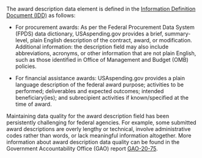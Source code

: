 The award description data element is defined in the [Information
Definition Document
(IDD)](https://fiscal.treasury.gov/data-transparency/resources.html)
as follows:

-   For procurement awards: As per the Federal Procurement Data
    System (FPDS) data dictionary, USAspending.gov provides a brief,
    summary-level, plain English description of the contract, award,
    or modification. Additional information: the description field
    may also include abbreviations, acronyms, or other information
    that are not plain English, such as those identified in Office
    of Management and Budget (OMB) policies.

-   For financial assistance awards: USAspending.gov provides a
    plain language description of the federal award purpose;
    activities to be performed; deliverables and expected outcomes;
    intended beneficiary(ies); and subrecipient activities if
    known/specified at the time of award.

Maintaining data quality for the award description field has been
persistently challenging for federal agencies. For example, some
submitted award descriptions are overly lengthy or technical, involve
administrative codes rather than words, or lack meaningful information
altogether. More information about award description data quality can
be found in the Government Accountability Office (GAO) report
[GAO-20-75](https://www.gao.gov/assets/gao-20-75.pdf).